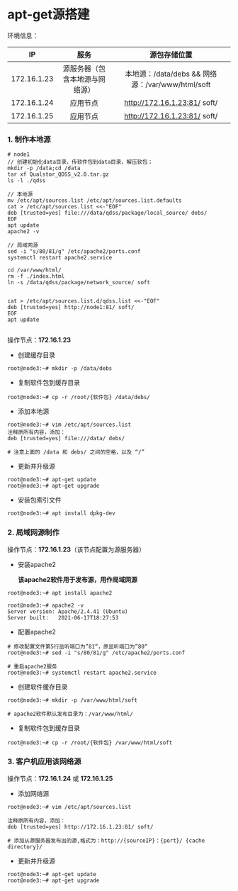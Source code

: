 # apt-get源搭建

环境信息：

|     IP      |              服务              |                    源包存储位置                    |
| :---------: | :----------------------------: | :------------------------------------------------: |
| 172.16.1.23 | 源服务器（包含本地源与网络源） | 本地源：/data/debs  &&  网络源：/var/www/html/soft |
| 172.16.1.24 |            应用节点            |            http://172.16.1.23:81/ soft/            |
| 172.16.1.25 |            应用节点            |            http://172.16.1.23:81/ soft/            |

### 1. 制作本地源

``` shell
# node1
// 创建初始化data目录，传软件包到data目录，解压软包；
mkdir -p /data;cd /data
tar xf Qualstor_QDSS_v2.0.tar.gz
ls -l ./qdss

// 本地源
mv /etc/apt/sources.list /etc/apt/sources.list.defaults
cat > /etc/apt/sources.list <<-"EOF"
deb [trusted=yes] file:///data/qdss/package/local_source/ debs/
EOF
apt update
apache2 -v

// 局域网源
sed -i "s/80/81/g" /etc/apache2/ports.conf
systemctl restart apache2.service

cd /var/www/html/
rm -f ./index.html
ln -s /data/qdss/package/network_source/ soft


cat > /etc/apt/sources.list.d/qdss.list <<-"EOF"
deb [trusted=yes] http://node1:81/ soft/
EOF
apt update


```
操作节点：**172.16.1.23**

- 创建缓存目录

```apl
root@node3:~# mkdir -p /data/debs
```

- 复制软件包到缓存目录

```
root@node3:~# cp -r /root/{软件包} /data/debs/
```

- 添加本地源

```apl
root@node3:~# vim /etc/apt/sources.list
注释原所有内容，添加：
deb [trusted=yes] file:///data/ debs/

# 注意上面的 /data 和 debs/ 之间的空格，以及 “/”
```

- 更新并升级源

```apl
root@node3:~# apt-get update
root@node3:~# apt-get upgrade
```

- 安装包索引文件

```apl
root@node3:~# apt install dpkg-dev
```



### 2. 局域网源制作

操作节点：**172.16.1.23**（该节点配置为源服务器）

- 安装apache2

  **该apache2软件用于发布源，用作局域网源**

```apl
root@node3:~# apt install apache2

root@node3:~# apache2 -v
Server version: Apache/2.4.41 (Ubuntu)
Server built:   2021-06-17T18:27:53
```

- 配置apache2

```apl
# 修改配置文件第5行监听端口为”81“，原监听端口为”80“
root@node3:~# sed -i "s/80/81/g" /etc/apache2/ports.conf

# 重启apache2服务
root@node3:~# systemctl restart apache2.service
```

- 创建软件缓存目录

```apl
root@node3:~# mkdir -p /var/www/html/soft

# apache2软件默认发布目录为：/var/www/html/
```

- 复制软件包到缓存目录

```apl
root@node3:~# cp -r /root/{软件包} /var/www/html/soft
```



### 3. 客户机应用该网络源

操作节点：**172.16.1.24** 或 **172.16.1.25**

- 添加网络源

```apl
root@node3:~# vim /etc/apt/sources.list

注释原所有内容，添加：
deb [trusted=yes] http://172.16.1.23:81/ soft/

# 添加从源服务器发布出的源,格式为：http://{sourceIP}：{port}/ {cache directory}/
```

- 更新并升级源

```apl
root@node3:~# apt-get update
root@node3:~# apt-get upgrade
```

